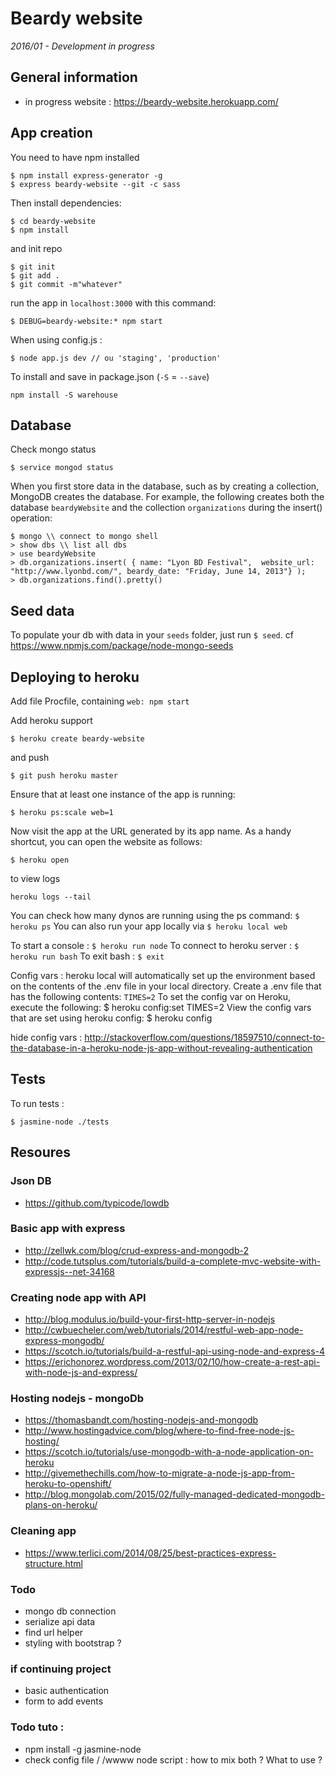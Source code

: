 Beardy website
=========

*2016/01 - Development in progress*

## General information

- in progress website : https://beardy-website.herokuapp.com/

## App creation

You need to have npm installed

```
$ npm install express-generator -g
$ express beardy-website --git -c sass
```

Then install dependencies:

```
$ cd beardy-website
$ npm install
```

and init repo

```
$ git init
$ git add .
$ git commit -m"whatever"
```

 run the app in `localhost:3000` with this command:

```
$ DEBUG=beardy-website:* npm start
```

When using config.js :
```
$ node app.js dev // ou 'staging', 'production'
```


To install and save in package.json (`-S` = `--save`)
```
npm install -S warehouse
```

## Database

Check mongo status
```
$ service mongod status
```

When you first store data in the database, such as by creating a collection, MongoDB creates the database. For example, the following creates both the database `beardyWebsite` and the collection `organizations` during the insert() operation:

```
$ mongo \\ connect to mongo shell
> show dbs \\ list all dbs
> use beardyWebsite
> db.organizations.insert( { name: "Lyon BD Festival",  website_url: "http://www.lyonbd.com/", beardy_date: "Friday, June 14, 2013"} );
> db.organizations.find().pretty()
```

## Seed data

To populate your db with data in your `seeds` folder, just run `$ seed`.
cf https://www.npmjs.com/package/node-mongo-seeds


## Deploying to heroku

Add file Procfile, containing `web: npm start`

Add heroku support

```
$ heroku create beardy-website
```

and push

```
$ git push heroku master
```

Ensure that at least one instance of the app is running:
```
$ heroku ps:scale web=1
```

Now visit the app at the URL generated by its app name. As a handy shortcut, you can open the website as follows:
```
$ heroku open
```

to view logs
```
heroku logs --tail
```
You can check how many dynos are running using the ps command: `$ heroku ps`
You can also run your app locally via `$ heroku local web`

To start a console : `$ heroku run node`
To connect to heroku server : `$ heroku run bash`
To exit bash : `$ exit`


Config vars :
heroku local will automatically set up the environment based on the contents of the .env file in your local directory. Create a .env file that has the following contents: `TIMES=2`
To set the config var on Heroku, execute the following:
$ heroku config:set TIMES=2
View the config vars that are set using heroku config:
$ heroku config

hide config vars : http://stackoverflow.com/questions/18597510/connect-to-the-database-in-a-heroku-node-js-app-without-revealing-authentication


## Tests

To run tests :
```
$ jasmine-node ./tests
```


## Resoures

### Json DB
- https://github.com/typicode/lowdb

### Basic app with express
- http://zellwk.com/blog/crud-express-and-mongodb-2
- http://code.tutsplus.com/tutorials/build-a-complete-mvc-website-with-expressjs--net-34168

### Creating node app with API
- http://blog.modulus.io/build-your-first-http-server-in-nodejs
- http://cwbuecheler.com/web/tutorials/2014/restful-web-app-node-express-mongodb/
- https://scotch.io/tutorials/build-a-restful-api-using-node-and-express-4
- https://erichonorez.wordpress.com/2013/02/10/how-create-a-rest-api-with-node-js-and-express/

### Hosting nodejs - mongoDb
- https://thomasbandt.com/hosting-nodejs-and-mongodb
- http://www.hostingadvice.com/blog/where-to-find-free-node-js-hosting/
- https://scotch.io/tutorials/use-mongodb-with-a-node-application-on-heroku
- http://givemethechills.com/how-to-migrate-a-node-js-app-from-heroku-to-openshift/
- http://blog.mongolab.com/2015/02/fully-managed-dedicated-mongodb-plans-on-heroku/

### Cleaning app
- https://www.terlici.com/2014/08/25/best-practices-express-structure.html


### Todo

- mongo db connection
- serialize api data
- find url helper
- styling with bootstrap ?

### if continuing project
- basic authentication
- form to add events


### Todo tuto :
- npm install -g jasmine-node
- check config file / /wwww node script : how to mix both ? What to use ?